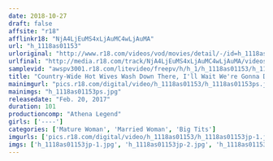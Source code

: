 ```yaml
---
date: 2018-10-27
draft: false
affsite: "r18"
afflinkr18: "NjA4LjEuMS4xLjAuMC4wLjAuMA"
url: "h_1118as01153"
urloriginal: "http://www.r18.com/videos/vod/movies/detail/-/id=h_1118as01153"
urlfinal: "http://media.r18.com/track/NjA4LjEuMS4xLjAuMC4wLjAuMA/videos/vod/movies/detail/-/id=h_1118as01153"
samplevid: "awspv3001.r18.com/litevideo/freepv/h/h_1/h_1118as01153/h_1118as01153_dmb_s.mp4"
title: "Country-Wide Hot Wives Wash Down There, I'll Wait We're Gonna Drive Her Tits, Pussy, And Ass, Crazy!!"
mainimgurl: "pics.r18.com/digital/video/h_1118as01153/h_1118as01153ps.jpg"
mainimgs: "h_1118as01153ps.jpg"
releasedate: "Feb. 20, 2017"
duration: 101
productioncomp: "Athena Legend"
girls: ['----']
categories: ['Mature Woman', 'Married Woman', 'Big Tits']
imgurls: ['pics.r18.com/digital/video/h_1118as01153/h_1118as01153jp-1.jpg', 'pics.r18.com/digital/video/h_1118as01153/h_1118as01153jp-2.jpg', 'pics.r18.com/digital/video/h_1118as01153/h_1118as01153jp-3.jpg', 'pics.r18.com/digital/video/h_1118as01153/h_1118as01153jp-4.jpg', 'pics.r18.com/digital/video/h_1118as01153/h_1118as01153jp-5.jpg', 'pics.r18.com/digital/video/h_1118as01153/h_1118as01153jp-6.jpg', 'pics.r18.com/digital/video/h_1118as01153/h_1118as01153jp-7.jpg', 'pics.r18.com/digital/video/h_1118as01153/h_1118as01153jp-8.jpg', 'pics.r18.com/digital/video/h_1118as01153/h_1118as01153jp-9.jpg', 'pics.r18.com/digital/video/h_1118as01153/h_1118as01153jp-10.jpg', 'pics.r18.com/digital/video/h_1118as01153/h_1118as01153jp-11.jpg', 'pics.r18.com/digital/video/h_1118as01153/h_1118as01153jp-12.jpg', 'pics.r18.com/digital/video/h_1118as01153/h_1118as01153jp-13.jpg', 'pics.r18.com/digital/video/h_1118as01153/h_1118as01153jp-14.jpg', 'pics.r18.com/digital/video/h_1118as01153/h_1118as01153jp-15.jpg', 'pics.r18.com/digital/video/h_1118as01153/h_1118as01153jp-16.jpg', 'pics.r18.com/digital/video/h_1118as01153/h_1118as01153jp-17.jpg', 'pics.r18.com/digital/video/h_1118as01153/h_1118as01153jp-18.jpg', 'pics.r18.com/digital/video/h_1118as01153/h_1118as01153jp-19.jpg', 'pics.r18.com/digital/video/h_1118as01153/h_1118as01153jp-20.jpg']
imgs: ['h_1118as01153jp-1.jpg', 'h_1118as01153jp-2.jpg', 'h_1118as01153jp-3.jpg', 'h_1118as01153jp-4.jpg', 'h_1118as01153jp-5.jpg', 'h_1118as01153jp-6.jpg', 'h_1118as01153jp-7.jpg', 'h_1118as01153jp-8.jpg', 'h_1118as01153jp-9.jpg', 'h_1118as01153jp-10.jpg', 'h_1118as01153jp-11.jpg', 'h_1118as01153jp-12.jpg', 'h_1118as01153jp-13.jpg', 'h_1118as01153jp-14.jpg', 'h_1118as01153jp-15.jpg', 'h_1118as01153jp-16.jpg', 'h_1118as01153jp-17.jpg', 'h_1118as01153jp-18.jpg', 'h_1118as01153jp-19.jpg', 'h_1118as01153jp-20.jpg']
---
```

